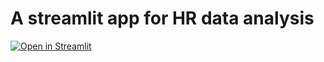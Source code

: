# A streamlit app for HR data analysis


[![Open in Streamlit](https://img.shields.io/badge/open_in_streamlit-FFFFFF?style=for-the-badge&logo=streamlit&logoColor=red)](https://sssingh-human-resource-data-analysis-streamlit-srcapp-6qnlbm.streamlit.app/)


